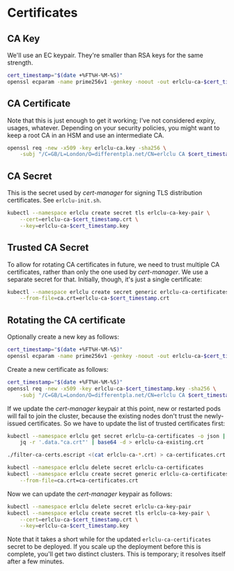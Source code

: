 # Certificates

## CA Key

We'll use an EC keypair. They're smaller than RSA keys for the same strength.

```sh
cert_timestamp="$(date +%FT%H-%M-%S)"
openssl ecparam -name prime256v1 -genkey -noout -out erlclu-ca-$cert_timestamp.key
```

## CA Certificate

Note that this is just enough to get it working; I've not considered expiry, usages, whatever. Depending on your
security policies, you might want to keep a root CA in an HSM and use an intermediate CA.

```sh
openssl req -new -x509 -key erlclu-ca.key -sha256 \
    -subj "/C=GB/L=London/O=differentpla.net/CN=erlclu CA $cert_timestamp" -out "erlclu-ca-$cert_timestamp.crt"
```

## CA Secret

This is the secret used by _cert-manager_ for signing TLS distribution certificates. See `erlclu-init.sh`.

```sh
kubectl --namespace erlclu create secret tls erlclu-ca-key-pair \
    --cert=erlclu-ca-$cert_timestamp.crt \
    --key=erlclu-ca-$cert_timestamp.key
```

## Trusted CA Secret

To allow for rotating CA certificates in future, we need to trust multiple CA certificates, rather than only the one
used by _cert-manager_. We use a separate secret for that. Initially, though, it's just a single certificate:

```sh
kubectl --namespace erlclu create secret generic erlclu-ca-certificates \
    --from-file=ca.crt=erlclu-ca-$cert_timestamp.crt
```

## Rotating the CA certificate

Optionally create a new key as follows:

```sh
cert_timestamp="$(date +%FT%H-%M-%S)"
openssl ecparam -name prime256v1 -genkey -noout -out erlclu-ca-$cert_timestamp.key
```

Create a new certificate as follows:

```sh
cert_timestamp="$(date +%FT%H-%M-%S)"
openssl req -new -x509 -key erlclu-ca-$cert_timestamp.key -sha256 \
    -subj "/C=GB/L=London/O=differentpla.net/CN=erlclu CA $cert_timestamp" -out "erlclu-ca-$cert_timestamp.crt"
```

If we update the _cert-manager_ keypair at this point, new or restarted pods will fail to join the cluster, because the
existing nodes don't trust the newly-issued certificates. So we have to update the list of trusted certificates first:

```sh
kubectl --namespace erlclu get secret erlclu-ca-certificates -o json | \
    jq -r '.data."ca.crt"' | base64 -d > erlclu-ca-existing.crt

./filter-ca-certs.escript <(cat erlclu-ca-*.crt) > ca-certificates.crt

kubectl --namespace erlclu delete secret erlclu-ca-certificates
kubectl --namespace erlclu create secret generic erlclu-ca-certificates \
    --from-file=ca.crt=ca-certificates.crt
```

Now we can update the _cert-manager_ keypair as follows:

```sh
kubectl --namespace erlclu delete secret erlclu-ca-key-pair
kubectl --namespace erlclu create secret tls erlclu-ca-key-pair \
    --cert=erlclu-ca-$cert_timestamp.crt \
    --key=erlclu-ca-$cert_timestamp.key
```

Note that it takes a short while for the updated `erlclu-ca-certificates` secret to be deployed. If you scale up the
deployment before this is complete, you'll get two distinct clusters. This is temporary; it resolves itself after a few
minutes.
